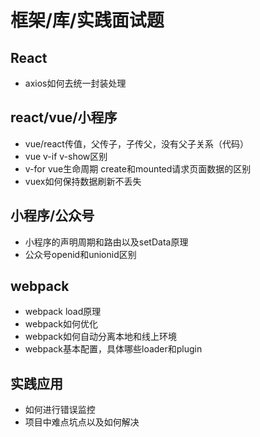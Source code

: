 # 框架/库/实践面试题

## React

- axios如何去统一封装处理

## react/vue/小程序
- vue/react传值，父传子，子传父，没有父子关系（代码）
- vue v-if v-show区别
- v-for vue生命周期 create和mounted请求页面数据的区别
- vuex如何保持数据刷新不丢失

## 小程序/公众号

- 小程序的声明周期和路由以及setData原理
- 公众号openid和unionid区别

## webpack

- webpack load原理
- webpack如何优化
- webpack如何自动分离本地和线上环境
- webpack基本配置，具体哪些loader和plugin

## 实践应用

- 如何进行错误监控
- 项目中难点坑点以及如何解决